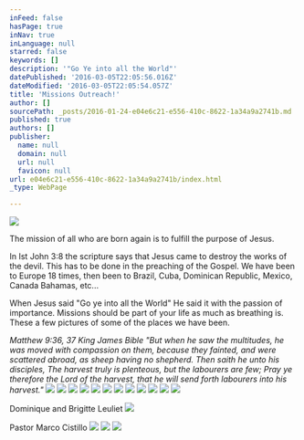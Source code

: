 ```yaml
---
inFeed: false
hasPage: true
inNav: true
inLanguage: null
starred: false
keywords: []
description: '"Go Ye into all the World"'
datePublished: '2016-03-05T22:05:56.016Z'
dateModified: '2016-03-05T22:05:54.057Z'
title: 'Missions Outreach!'
author: []
sourcePath: _posts/2016-01-24-e04e6c21-e556-410c-8622-1a34a9a2741b.md
published: true
authors: []
publisher:
  name: null
  domain: null
  url: null
  favicon: null
url: e04e6c21-e556-410c-8622-1a34a9a2741b/index.html
_type: WebPage

---
```

![](https://the-grid-user-content.s3-us-west-2.amazonaws.com/1552fef3-382a-4b31-8f41-3d06db5327c0.jpg)

The mission of all who are born again is to fulfill the purpose of Jesus.

In Ist John 3:8 the scripture says that Jesus came to destroy the works of the devil. This has to be done in the preaching of the Gospel. We have been to Europe 18 times, then been to Brazil, Cuba, Dominican Republic, Mexico, Canada Bahamas, etc...

When Jesus said "Go ye into all the World" He said it with the passion of importance. Missions should be part of your life as much as breathing is. These a few pictures of some of the places we have been. 

_Matthew 9:36, 37 King James Bible
"But when he saw the multitudes, he was moved with compassion on them, because they fainted, and were scattered abroad, as sheep having no shepherd. Then saith he unto his disciples, The harvest truly is plenteous, but the labourers are few; Pray ye therefore the Lord of the harvest, that he will send forth labourers into his harvest."_
![](https://the-grid-user-content.s3-us-west-2.amazonaws.com/9e76d676-6f15-458e-848e-400ef96f166d.jpg)
![](https://the-grid-user-content.s3-us-west-2.amazonaws.com/88df45fb-eea9-4b3b-9ca7-981780e6dadf.jpg)
![](https://the-grid-user-content.s3-us-west-2.amazonaws.com/2ef65935-fed3-4dea-8e72-4aac9226733d.jpg)
![](https://the-grid-user-content.s3-us-west-2.amazonaws.com/5802a420-6bb7-46b0-8c0d-2d2259df324c.jpg)
![](https://the-grid-user-content.s3-us-west-2.amazonaws.com/903912d4-9f54-4b10-a97d-827c389f55c1.jpg)
![](https://the-grid-user-content.s3-us-west-2.amazonaws.com/de482d85-775d-4547-9c90-f873dee5c949.jpg)
![](https://the-grid-user-content.s3-us-west-2.amazonaws.com/ec0ebc21-07fa-467d-b312-04a9a283c7b4.jpg)
![](https://the-grid-user-content.s3-us-west-2.amazonaws.com/fd36d0fa-47e4-45a6-878b-7c30ac07e55c.jpg)
![](https://s3-us-west-2.amazonaws.com/the-grid-img/p/549682bb271551f8e488f927980a118480c1ec50.jpg)
![](https://the-grid-user-content.s3-us-west-2.amazonaws.com/a8d5fe4d-5119-4cc1-91ae-0733fa8f9dd4.jpg)
![](https://s3-us-west-2.amazonaws.com/the-grid-img/p/fbf29cb43ba2ff310e66defdc3e8e75e8d818fd0.jpg)
![](https://the-grid-user-content.s3-us-west-2.amazonaws.com/785989d9-97cb-412c-9c5a-4a0f900e7b93.jpg)

Dominique and Brigitte Leuliet
![](https://the-grid-user-content.s3-us-west-2.amazonaws.com/8c796d6c-be92-4d7c-af26-de0c7a01268b.jpg)

Pastor Marco Cistillo
![](https://the-grid-user-content.s3-us-west-2.amazonaws.com/161dd7e5-60b0-42dc-939e-d643f0213c12.jpg)
![](https://the-grid-user-content.s3-us-west-2.amazonaws.com/d2cb67c4-b1b9-4f3c-b07c-89f356c5ed01.jpg)
![](https://the-grid-user-content.s3-us-west-2.amazonaws.com/4e3ed768-d6cb-45af-9557-5c46b6ee6627.jpg)